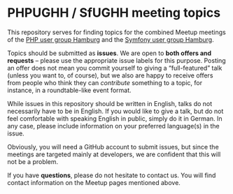 PHPUGHH / SfUGHH meeting topics
===================================
This repository serves for finding topics for the combined Meetup meetings of the [PHP user group Hamburg](https://www.meetup.com/de-DE/phpughh/) and the [Symfony user group Hamburg](https://www.meetup.com/de-DE/sfughh/).

Topics should be submitted as **issues**. We are open to **both offers and requests** – please use the appropriate issue labels for this purpose. Posting an offer does not mean you commit yourself to giving a “full-featured” talk (unless you want to, of course), but we also are happy to receive offers from people who think they can *contribute* something to a topic, for instance, in a roundtable-like event format.

While issues in this repository should be written in English, talks do not necessarily have to be in English. If you would like to give a talk, but do not feel comfortable with speaking English in public, simply do it in German. In any case, please include information on your preferred language(s) in the issue.

Obviously, you will need a GitHub account to submit issues, but since the meetings are targeted mainly at developers, we are confident that this will not be a problem.

If you have **questions**, please do not hesitate to contact us. You will find contact information on the Meetup pages mentioned above.
